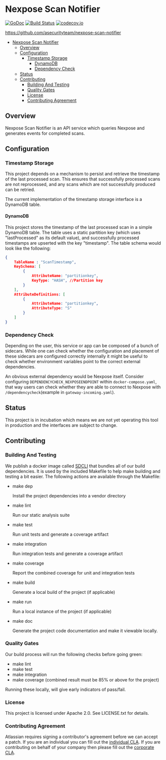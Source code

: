 <a id="markdown-nexpose-scan-notifier" name="nexpose-scan-notifier"></a>
# Nexpose Scan Notifier
[![GoDoc](https://godoc.org/github.com/asecurityteam/nexpose-scan-notifier?status.svg)](https://godoc.org/github.com/asecurityteam/nexpose-scan-notifier)
[![Build Status](https://travis-ci.com/asecurityteam/nexpose-scan-notifier.png?branch=master)](https://travis-ci.com/asecurityteam/nexpose-scan-notifier)
[![codecov.io](https://codecov.io/github/asecurityteam/nexpose-scan-notifier/coverage.svg?branch=master)](https://codecov.io/github/asecurityteam/nexpose-scan-notifier?branch=master)

<https://github.com/asecurityteam/nexpose-scan-notifier>

<!-- TOC -->

- [Nexpose Scan Notifier](#nexpose-scan-notifier)
  - [Overview](#overview)
  - [Configuration](#configuration)
    - [Timestamp Storage](#timestamp-storage)
      - [DynamoDB](#dynamodb)
      - [Dependency Check](#dependencycheck)
  - [Status](#status)
  - [Contributing](#contributing)
    - [Building And Testing](#building-and-testing)
    - [Quality Gates](#quality-gates)
    - [License](#license)
    - [Contributing Agreement](#contributing-agreement)

<!-- /TOC -->

<a id="markdown-overview" name="overview"></a>
## Overview

Nexpose Scan Notifier is an API service which queries Nexpose and generates events for completed scans.

<a id="markdown-configuration" name="configuration"></a>
## Configuration

<a id="markdown-timestamp-storage" name="timestamp-storage"></a>
### Timestamp Storage

This project depends on a mechanism to persist and retrieve the timestamp of the last processed scan. This ensures that
successfully processed scans are not reprocessed, and any scans which are not successfully produced can be retried.

The current implementation of the timestamp storage interface is a DynamoDB table.

<a id="markdown-dynamodb" name="dynamodb"></a>
#### DynamoDB

This project stores the timestamp of the last processed scan in a simple DynamoDB table. The table uses a static
partition key (which uses "lastProcessed" as its default value), and successfully processed timestamps are upserted with
the key "timestamp". The table schema would look like the following:

```json
{
    TableName : "ScanTimestamp",
    KeySchema: [
        {
            AttributeName: "partitionkey",
            KeyType: "HASH", //Partition key
        }
    ],
    AttributeDefinitions: [
        {
            AttributeName: "partitionkey",
            AttributeType: "S"
        }
    ]
}
```

<a id="markdown-dependencycheck" name="dependencycheck"></a>
### Dependency Check
Depending on the user, this service or app can be composed of a bunch of sidecars. While one can check whether the configuration and
placement of these sidecars are configured correctly internally it might be useful to check whether environment variables point
to the correct external dependencies.

An obvious external dependency would be Nexpose itself. Consider configuring `DEPENDENCYCHECK_NEXPOSEENDPOINT` within `docker-compose.yaml`, that way
users can check whether they are able to connect to Nexpose with `/dependencycheck`(example in `gateway-incoming.yaml`).

<a id="markdown-status" name="status"></a>
## Status

This project is in incubation which means we are not yet operating this tool in production
and the interfaces are subject to change.

<a id="markdown-contributing" name="contributing"></a>
## Contributing

<a id="markdown-building-and-testing" name="building-and-testing"></a>
### Building And Testing

We publish a docker image called [SDCLI](https://github.com/asecurityteam/sdcli) that
bundles all of our build dependencies. It is used by the included Makefile to help make
building and testing a bit easier. The following actions are available through the Makefile:

-   make dep

    Install the project dependencies into a vendor directory

-   make lint

    Run our static analysis suite

-   make test

    Run unit tests and generate a coverage artifact

-   make integration

    Run integration tests and generate a coverage artifact

-   make coverage

    Report the combined coverage for unit and integration tests

-   make build

    Generate a local build of the project (if applicable)

-   make run

    Run a local instance of the project (if applicable)

-   make doc

    Generate the project code documentation and make it viewable
    locally.

<a id="markdown-quality-gates" name="quality-gates"></a>
### Quality Gates

Our build process will run the following checks before going green:

-   make lint
-   make test
-   make integration
-   make coverage (combined result must be 85% or above for the project)

Running these locally, will give early indicators of pass/fail.

<a id="markdown-license" name="license"></a>
### License

This project is licensed under Apache 2.0. See LICENSE.txt for details.

<a id="markdown-contributing-agreement" name="contributing-agreement"></a>
### Contributing Agreement

Atlassian requires signing a contributor's agreement before we can accept a
patch. If you are an individual you can fill out the
[individual CLA](https://na2.docusign.net/Member/PowerFormSigning.aspx?PowerFormId=3f94fbdc-2fbe-46ac-b14c-5d152700ae5d).
If you are contributing on behalf of your company then please fill out the
[corporate CLA](https://na2.docusign.net/Member/PowerFormSigning.aspx?PowerFormId=e1c17c66-ca4d-4aab-a953-2c231af4a20b).
